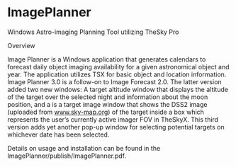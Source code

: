 # ImagePlanner
Windows Astro-imaging Planning Tool utilizing TheSky Pro

Overview

Image Planner is a Windows application that generates calendars to forecast daily object imaging availability for a given astronomical object and year.  The application utilizes TSX for basic object and location information.  Image Planner 3.0 is a follow-on to Image Forecast 2.0.  The latter version added two new windows: A target altitude window that displays the altitude of the target over the selected night and information about the moon position, and a is a target image window that shows the DSS2 image (uploaded from www.sky-map.org) of the target inside a box which represents the user’s currently active imager FOV in TheSkyX.  This third version adds yet another pop-up window for selecting potential targets on whichever date has been selected.
 
Details on usage and installation can be found in the ImagePlanner/publish/ImagePlanner.pdf.
